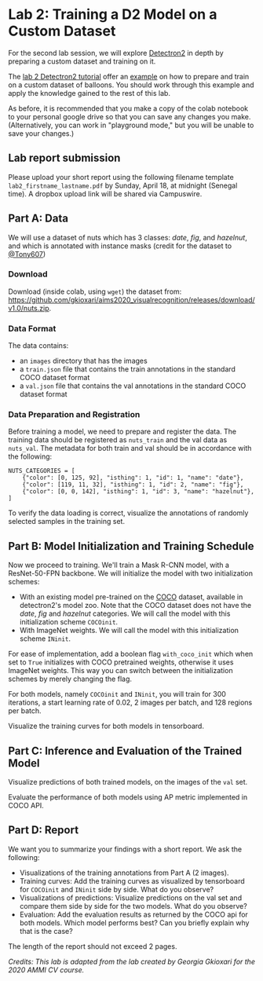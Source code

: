 # Lab 2: Training a D2 Model on a Custom Dataset

For the second lab session, we will explore [Detectron2][d2] in depth by preparing a custom dataset and training on it. 

The [lab 2 Detectron2 tutorial][d2tut] offer an [example][d2new] on how to prepare and train on a custom dataset of balloons. You should work through this example and apply the knowledge gained to the rest of this lab.

As before, it is recommended that you make a copy of the colab notebook to your personal google drive so that you can save any changes you make. (Alternatively, you can work in "playground mode," but you will be unable to save your changes.)

## Lab report submission
Please upload your short report using the following filename template `lab2_firstname_lastname.pdf` by Sunday, April 18, at midnight (Senegal time). A dropbox upload link will be shared via Campuswire.

## Part A: Data

We will use a dataset of nuts which has 3 classes: _date_, _fig_, and _hazelnut_, and which is annotated with instance masks (credit for the dataset to [@Tony607](https://github.com/Tony607)) 

### Download
Download (inside colab, using `wget`) the dataset from: https://github.com/gkioxari/aims2020_visualrecognition/releases/download/v1.0/nuts.zip.

### Data Format
The data contains:
  * an `images` directory that has the images
  * a `train.json` file that contains the train annotations in the standard COCO dataset format
  * a `val.json` file that contains the val annotations in the standard COCO dataset format

### Data Preparation and Registration
Before training a model, we need to prepare and register the data. The training data should be registered as `nuts_train` and the val data as `nuts_val`. The metadata for both train and val should be in accordance with the following:
```
NUTS_CATEGORIES = [
    {"color": [0, 125, 92], "isthing": 1, "id": 1, "name": "date"},
    {"color": [119, 11, 32], "isthing": 1, "id": 2, "name": "fig"},
    {"color": [0, 0, 142], "isthing": 1, "id": 3, "name": "hazelnut"},
]
```

To verify the data loading is correct, visualize the annotations of randomly selected samples in the training set. 

## Part B: Model Initialization and Training Schedule

Now we proceed to training. We'll train a Mask R-CNN model, with a ResNet-50-FPN backbone. We will initialize the model with two initialization schemes:
  * With an existing model pre-trained on the [COCO][coco] dataset, available in detectron2's model zoo. Note that the COCO dataset does not have the _date_, _fig_ and _hazelnut_ categories. We will call the model with this initialization scheme `COCOinit`.
  * With ImageNet weights. We will call the model with this initialization scheme `INinit`.

For ease of implementation, add a boolean flag `with_coco_init` which when set to `True` initializes with COCO pretrained weights, otherwise it uses ImageNet weights. This way you can switch between the initialization schemes by merely changing the flag.

For both models, namely `COCOinit` and `INinit`, you will train for 300 iterations, a start learning rate of 0.02, 2 images per batch, and 128 regions per batch.

Visualize the training curves for both models in tensorboard. 

## Part C: Inference and Evaluation of the Trained Model

Visualize predictions of both trained models, on the images of the `val` set. 

Evaluate the performance of both models using AP metric implemented in COCO API. 


## Part D: Report

We want you to summarize your findings with a short report. We ask the following:

* Visualizations of the training annotations from Part A (2 images).
* Training curves: Add the training curves as visualized by tensorboard for `COCOinit` and `INinit` side by side. What do you observe?
* Visualizations of predictions: Visualize predictions on the val set and compare them side by side for the two models. What do you observe?
* Evaluation: Add the evaluation results as returned by the COCO api for both models. Which model performs best? Can you briefly explain why that is the case?

The length of the report should not exceed 2 pages.

*Credits: This lab is adapted from the lab created by Georgia Gkioxari for the 2020 AMMI CV course.*

[d2]: https://github.com/facebookresearch/detectron2
[d2tut]: https://colab.research.google.com/drive/1C2Z_T_G9V-dTPJvplSRGoMcWc7MkOqfK#scrollTo=QHnVupBBn9eR&line=1&uniqifier=1
[d2new]: https://colab.research.google.com/drive/1C2Z_T_G9V-dTPJvplSRGoMcWc7MkOqfK#scrollTo=b2bjrfb2LDeo
[nuts]: https://github.com/gkioxari/aims2020_visualrecognition/releases/download/v1.0/nuts.zip
[coco]: http://cocodataset.org/#home
[colab]: https://colab.research.google.com/